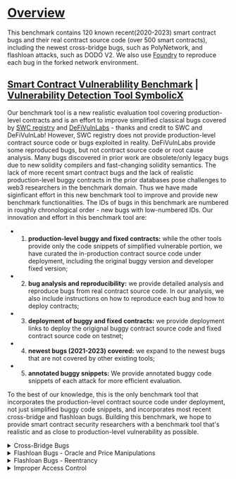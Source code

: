 # [Overview](https://github.com/sallywang147/attackDB/edit/webpage)

This benchmark contains 120 known recent(2020-2023) smart contract bugs and their real contract source code (over 500 smart contracts), including the newest cross-bridge bugs, such as PolyNetwork, and flashloan attacks, such as DODO V2. We also use [Foundry](https://github.com/foundry-rs/foundry) to reproduce each bug in the forked network environment. 

## [Smart Contract Vulnerablility Benchmark](https://github.com/sallywang147/attackDB) | [Vulnerability Detection Tool SymbolicX](https://github.com/sallywang147/symbolicX)

Our benchmark tool is a new realistic evaluation tool covering production-level contracts and is an effort to improve simplified classical bugs covered by [SWC registry](https://github.com/SmartContractSecurity/SWC-registry) and [DeFiVulnLabs](https://github.com/SunWeb3Sec/DeFiVulnLabs) - thanks and credit to SWC and DeFiVulnLab! However, SWC registry does not provide production-level contract source code or bugs exploited in reality. DeFiVulnLabs provide some reproduced bugs, but not contract source code or root cause analysis. Many bugs discovered in prior work are obsolete/only legacy bugs due to new solidity compilers and fast-changing solidity semantics. The lack of more recent smart contract bugs and the lack of realistic production-level buggy contracts in the prior databases pose challenges to web3 researchers in the benchmark domain. Thus we have made siginficant effort in this new benchmark tool to improve and provide new benchmark functionalities.  The IDs of bugs in this benchmark are numbered in roughly chronological order - new bugs with low-numbered IDs. Our innovation and effort in this benchmark tool are:
- 1) **production-level buggy and fixed contracts:** while the other tools provide only the code snippets of simplified vulnerable portion, we have curated the in-production contract source code under deployment, including the original buggy version and developer fixed version; 
- 2) **bug analysis and reproducibility:** we provide detailed analysis and reproduce bugs from real contract source code. In our analysis, we also include instructions on how to reproduce each bug and how to deploy contracts; 
- 3) **deployment of buggy and fixed contracts:** we provide deployment links to deploy the origignal buggy contract source code and fixed contract source code on testnet; 
- 4) **newest bugs (2021-2023) covered:** we expand to the newest bugs that are not covered by other existing tools;
- 5) **annotated buggy snippets:** We provide annotated buggy code snippets of each attack for more efficient evaluation.

To the best of our knowledge, this is the only benchmark tool that incorporates the production-level contract source code under deployment, not just simplified buggy code snippets, and incorporates most recent cross-bridge and flashloan bugs. Building this benchmark, we hope to provide smart contract security researchers with a benchmark tool that's realistic and as close to production-level vulnerability as possible. 

<details><summary> Cross-Bridge Bugs </summary>
<p>

Cross-Bridge Bugs

|ID  | Attacks       |loss($m)|buggy contracts | developer fixed contracts |annotated bug snippets  |reproduced bugs |  analysis|
|--- | ------------- |------- | ---------------- |-------------------|-------------------------| ---|---|
|001 | PolyNetwork   |   610  | [buggy source](https://github.com/polynetwork/eth-contracts/tree/c9212e4199432b0ea6e0defff390e804afe07a32)  | [developer fix](https://github.com/polynetwork/eth-contracts/tree/d491578ef9e49468e7e8d6011014040857ee5d77)     | [contrivedbug1.sol](https://github.com/sallywang147/attackDB/blob/main/polyattack/contrived.sol)                     |[bug vector1](https://github.com/sallywang147/attackDB/blob/main/polyattack/attack_vector.sol)|[Polynetwork Attack](https://github.com/sallywang147/attackDB/tree/main/polyattack)|
|002 | Qubit bridge  |   80   | [buggy source](https://github.com/ChainSafe/chainbridge-solidity/tree/cbfaf9c5d74486447e80a587acc2cd4457002ab3)               | [developer fix](https://github.com/ChainSafe/chainbridge-solidity/tree/2f29dd714a09f075bf6454518a1e57a6e5d55018)               | [contrivedbug2.sol](https://github.com/sallywang147/attackDB/blob/main/qbridgeattack/contrived.sol)                     | [bug vector2](https://github.com/sallywang147/attackDB/blob/main/qbridgeattack/attack_vector.sol) |[Qbridge Attack](https://github.com/sallywang147/attackDB/tree/main/qbridgeattack) |
|003 | Nomad Bridge  |   190  | [buggy source](https://github.com/nomad-xyz/monorepo/tree/6c6e965bec0ef1c1f4197d0510ecdc7e7a552386)               | [developer fix](  https://github.com/nomad-xyz/monorepo/tree/9876327bdf3b938fe9f331bf3ed4179790bf265c)             | [contrivedbug3.sol](https://github.com/sallywang147/attackDB/blob/main/nomadattack/contrived_bug.sol)                     | [bug vector3](https://github.com/sallywang147/attackDB/blob/main/nomadattack/attack_vector.sol) |[Nomad Bridge Attack](https://github.com/sallywang147/attackDB/tree/main/nomadattack) |
|004 | Meter.io      |   4.4  | [buggy source](https://github.com/Uniswap/v2-periphery/tree/0335e8f7e1bd1e8d8329fd300aea2ef2f36dd19f)               | [developer fix](https://github.com/Uniswap/v3-periphery/tree/6cce88e63e176af1ddb6cc56e029110289622317)               | [contrivedbug4.sol](https://github.com/sallywang147/attackDB/tree/main/meterattack)                     | [bug vector4](https://github.com/sallywang147/attackDB/blob/main/meterattack/attack_vector.sol) |[Meter Attack](https://github.com/sallywang147/attackDB/tree/main/meterattack) |
|005 | LIFI          |   600  |[buggy source](https://github.com/lifinance/contracts/tree/36f87e3999fdc0602ee5e959850553db4938fc08)               | [developer fix](https://github.com/lifinance/contracts/tree/aaf7af5f02bad2cc1f307b04444ef1e8d69621e6)               | [contrivedbug5.sol](https://github.com/sallywang147/attackDB/blob/main/lifiattack/contrived.sol)                     | [bug vector5](https://github.com/sallywang147/attackDB/blob/main/lifiattack/attack_vector.sol) |[LIFI Attack](https://github.com/sallywang147/attackDB/tree/main/lifiattack) |
|006 | ChainSwap 1   |   0.5  |[buggy source](https://github.com/sallywang147/attackDB/blob/main/chainswapAttack/bug.sol)              | [developer fix](https://github.com/makevoid/chainswap-contracts/tree/8678d78199b944a97ac5501fb95ba6f34a1cfcee)                | [contrivedbug6.sol](https://github.com/sallywang147/attackDB/blob/main/chainswapAttack/bug.sol)                    | [bug vector6](https://github.com/sallywang147/attackDB/blob/main/chainswapAttack/attack_vector.sol) |[ChainSwap Attack 1](https://github.com/sallywang147/attackDB/tree/main/chainswapAttack) |
|007 | ChainSwap 2   |   8    | see above              |  see above               |  see above      | [bug vector7](https://github.com/sallywang147/attackDB/blob/main/chainswapAttack2/swap-attack.sol) |[ChainSwap Attack 2](https://github.com/sallywang147/attackDB/tree/main/chainswapAttack2) |
|008 | AnySwap  |   1.4   | [buggy source](https://github.com/sallywang147/attackDB/blob/main/anyswapattack/buggy-contracts/anyswapv4.sol)               | [developer fix](https://github.com/sallywang147/attackDB/tree/main/anyswapattack/healthy-contracts)               | [contrivedbug8.sol](https://github.com/sallywang147/attackDB/blob/main/anyswapattack/contrivedbug.sol)                     | [bug vector8](https://github.com/sallywang147/attackDB/blob/main/anyswapattack/attack_vector.sol) |[AnySwap Attack](https://github.com/sallywang147/attackDB/tree/main/anyswapattack)|
</p>
</details>

<details><summary> Flashloan Bugs - Oracle and Price Manipulations </summary>
<p>

Flashloan Bugs - Oracle and Price Manipulations

|ID  | Attacks       |loss($m)|buggy contracts | developer fixed contracts |annotated bug snippets  |reproduced bugs |  analysis|
|--- | ------------- |------- | ---------------- |-------------------|-------------------------| ---|---|
|009 | MonoX  |   30   | [buggy source](https://github.com/sallywang147/attackDB/tree/main/monoswapattack/buggy-contracts)               | [developer fix](https://github.com/sallywang147/attackDB/tree/main/monoswapattack/healthy-contracts)               | [contrivedbug09.sol](https://github.com/sallywang147/attackDB/blob/main/monoswapattack/contrivedbug.sol)                     | [bug vector09](https://github.com/sallywang147/attackDB/blob/main/monoswapattack/attack_vector.sol) |[MonoX Finance Attack](https://github.com/sallywang147/attackDB/tree/main/monoswapattack) |
|010 | Cream Finance  |   130   | [buggy source](https://github.com/CreamFi/compound-protocol/tree/73939e7b6bf3a36fb9b39d41e259a97dc416e2a4)              | [developer fix](https://github.com/CreamFi/compound-protocol)               | [contrivedbug10.sol](https://github.com/sallywang147/attackDB/tree/main/creamfiattack/contrivedbug)                     | [bug vector10](https://github.com/sallywang147/attackDB/blob/main/creamfiattack/attack_vector.sol) |[Cream Finance Attack](https://github.com/sallywang147/attackDB/tree/main/creamfiattack) |
|011 | ElasticSwap  |   0.85   | [buggy source](https://github.com/ElasticSwap/elasticswap/tree/b9bf4b926d5b588e3347c38718b0780e88a57f47)               | [developer fix](https://github.com/sallywang147/attackDB/tree/main/elasticswsapattack/healthy-contracts)               | [contrivedbug11.sol](https://github.com/sallywang147/attackDB/blob/main/elasticswsapattack/contrivedbug.sol)                     | [bug vector11](https://github.com/sallywang147/attackDB/blob/main/elasticswsapattack/attack_vector.sol) |[ElasticSwap Attack](https://github.com/sallywang147/attackDB/new/main/elasticswsapattack) |
|012 | BGLD  |   0.18   | [buggy source](https://github.com/sallywang147/attackDB/tree/main/bgldattack/buggy-contracts)               | [developer fix](https://github.com/sallywang147/attackDB/tree/main/bgldattack/healthy-contracts)               | NA                     | [bug vector12](https://github.com/sallywang147/attackDB/blob/main/bgldattack/attack_vector.sol) |[BGLD Attack](https://github.com/sallywang147/attackDB/tree/main/bgldattack) |
|013 | UEarnPool  |  0.24  | [buggy source](https://github.com/sallywang147/attackDB/tree/main/uearnpoolattack/buggy-contracts)               | NA             | [contrivedbug13.sol](https://github.com/sallywang147/attackDB/blob/main/uearnpoolattack/contrived.sol)                     | [bug vector13](https://github.com/sallywang147/attackDB/blob/main/uearnpoolattack/attack_vector.sol) |[UEarnPool Attack](https://github.com/sallywang147/attackDB/new/main/uearnpoolattack) |
|014 | NXUSD  |   0.5   | [buggy source](https://github.com/sallywang147/attackDB/tree/main/nxattack/buggy-contracts)               | [developer fix](https://github.com/orbs-network/twap/tree/de53971be7fcac03d28440ac24dd4d486754e11c)               | [contrivedbug14.sol](https://github.com/sallywang147/attackDB/blob/main/nxattack/contrived.sol)    | [bug vector14](https://github.com/sallywang147/attackDB/blob/main/nxattack/attack_vector.sol) |[NXUSD Attack](https://github.com/sallywang147/attackDB/new/main/nxattack) |
|015 | ZoomPro Finance(similar to bug16: New Free Dao)  |   0.65   | [buggy source](https://github.com/sallywang147/attackDB/tree/main/zoomfiattack/buggy-contracts)               | [developer fix](https://github.com/sallywang147/attackDB/tree/main/zoomfiattack/healthy-contracts)               | [contrivedbug15.sol](https://github.com/sallywang147/attackDB/blob/main/zoomfiattack/contrived.sol)                     | [bug vector15](https://github.com/sallywang147/attackDB/blob/main/zoomfiattack/attack_vector.sol) |[ZoomPro Finance Attack](https://github.com/sallywang147/attackDB/tree/main/zoomfiattack) |
|016 | New Free Dao(similar to bug15)  |   150   | NA           | NA             | [contrivedbug16.sol](https://github.com/sallywang147/attackDB/blob/main/freedaoattack/contrived.sol)  | [bug vector16](https://github.com/sallywang147/attackDB/blob/main/freedaoattack/attack_vector.sol) |[New Free Dao Attack](https://github.com/sallywang147/attackDB/tree/main/freedaoattack) |
|017 |  Inverse Finance  |  7   | [buggy source](https://github.com/sallywang147/attackDB/tree/main/inversefiattack/buggy-contracts)               | NA               | [contrivedbug17.sol](https://github.com/sallywang147/attackDB/blob/main/inversefiattack/contrived.vy)    | [bug vector17](https://github.com/sallywang147/attackDB/blob/main/inversefiattack/attack_vector.sol) |[Inverse Finance Attack](https://github.com/sallywang147/attackDB/tree/main/inversefiattack) |
|018 | Fortress Loan |   3  | [buggy source](https://github.com/sallywang147/attackDB/tree/main/fortressattack/buggy-contracts)               | [developer fix](https://github.com/sallywang147/attackDB/tree/main/fortressattack/healthy-contracts)               | [contrivedbug18.sol](https://github.com/sallywang147/attackDB/blob/main/fortressattack/contrived.sol)                     | [bug vector18](https://github.com/sallywang147/attackDB/blob/main/fortressattack/attack_vector.sol) |[Fortress Loan Attack](https://github.com/sallywang147/attackDB/new/main/fortressattack) |
|019 | Saddle Finance  |   10   | [buggy source](https://github.com/saddle-finance/saddle-contract/tree/141a00e7ba0c5e8d51d8018d3c4a170e63c6c7c4)               | [developer fix](https://github.com/saddle-finance/saddle-contract/tree/8d33811817fdfb7a85da79e811fd811a536d36a7)               | [contrivedbug19.sol](https://github.com/sallywang147/attackDB/blob/main/saddleattack/contrived.sol)   | [bug vector19.0](https://github.com/sallywang147/attackDB/blob/main/saddleattack/attackvectors/attack_vector.sol) [bug vector19.1](https://github.com/Hephyrius/Immuni-Saddle-POC/tree/65537104393499b42c190f241e384ec7295168cd) |[Saddle Finance Attack](https://github.com/sallywang147/attackDB/tree/main/saddleattack) |
|020 | PancakeBunny   |   200   | [buggy source](https://github.com/PancakeBunny-finance/Bunny/tree/5951575e0d74afc335259965a2727ff284a3f293)  | [developer fix](https://github.com/PancakeBunny-finance/Bunny/tree/0e3aeaecbc8493668abb4801af0f3c3ad3b9a829)               | [contrivedbug17.sol](https://github.com/sallywang147/attackDB/blob/main/pbattack/contrived.sol)    | [bug vector16](https://github.com/sallywang147/attackDB/blob/main/pbattack/attack_vector.sol) |[PancakeBunny  Attack](https://github.com/sallywang147/attackDB/new/main/pbattack) |
|021 | WaultFinance |   0.5   | [buggy source](https://github.com/sallywang147/attackDB/tree/main/waultattack/buggy-contracts)               | [developer fix](https://github.com/WaultFinance/WAULT)               | [contrivedbug21.sol](https://github.com/sallywang147/attackDB/blob/main/waultattack/contrived.sol)                    | [bug vector21](https://github.com/sallywang147/attackDB/blob/main/waultattack/attack_vector.sol)|[WaultFinance Attack](https://github.com/sallywang147/attackDB/new/main/waultattack) |
|022 | Nimbus Liquidity(similar attacks: INUKO, BXH)   |  0.76 | [buggy source](https://github.com/sallywang147/attackDB/tree/main/nimbusattack)               | NA              | NA                  | [bug vector22](https://github.com/sallywang147/attackDB/blob/main/nimbusattack/attack_vector.sol) |[Nimbus Attack](https://github.com/sallywang147/attackDB/tree/main/nimbusattack) |
|023 | oneRing Finance  |   2   | not public            | NA              | NA                     | [bug vector23](https://github.com/sallywang147/attackDB/blob/main/oneringattack/attack_vector.sol) |[oneRing Finance Attack](https://github.com/sallywang147/attackDB/tree/main/oneringattack) |
|024 | MUBank(similar attacks: AES, BBOX)  |   0.5   | NA               | NA              | NA                    | [bug vector24](https://github.com/sallywang147/attackDB/blob/main/mubankattack/attack_vector.sol) |[MuBank Attack](https://github.com/sallywang147/attackDB/tree/main/mubankattack) |

</p>
</details>

<details><summary> Flashloan Bugs - Reentrancy  </summary>
<p>

Flashloan Bugs - Reentrancy 

|ID  | Attacks       |loss($m)|buggy contracts | developer fixed contracts |annotated bug snippets  |reproduced bugs |  analysis|
|--- | ------------- |------- | ---------------- |-------------------|-------------------------| ---|---|
|025 | Jay  |   0.18   | [buggy source](https://github.com/sallywang147/attackDB/tree/main/jayattack/buggy-contracts)               | [developer fix](https://github.com/sallywang147/attackDB/tree/main/jayattack/healthy-contracts)               | [contrivedbug25.sol](https://github.com/sallywang147/attackDB/blob/main/jayattack/contrived.sol) | [bug vector25](https://github.com/sallywang147/attackDB/blob/main/jayattack/attack_vector.sol) |[Jay Attack](https://github.com/sallywang147/attackDB/tree/main/jayattack) |
|026 | DFX  |   5   | [buggy source](https://github.com/dfx-finance/protocol-v1-deprecated/tree/5fbeac837e57ded52e25572390a90c189ef363b1)               | [developer fix](https://github.com/sallywang147/attackDB/tree/main/dfxattack/healthy-contracts)               | [contrivedbug26.sol](https://github.com/sallywang147/attackDB/blob/main/dfxattack/contrived.sol)   | [bug vector26](https://github.com/sallywang147/attackDB/blob/main/dfxattack/attack_vector.sol) |[DFX Attack](https://github.com/sallywang147/attackDB/new/main/dfxattack) |
|027 | Market  |   0.18   | [buggy source](https://github.com/curvefi/curve-contract/tree/b0bbf77f8f93c9c5f4e415bce9cd71f0cdee960e)               | [developer fix](https://github.com/sallywang147/attackDB/tree/main/marketattack/healthy-contracts)               | NA                  | [bug vector27](https://github.com/sallywang147/attackDB/blob/main/marketattack/attack_vector.sol) |[Market Attack](https://github.com/sallywang147/attackDB/new/main/marketattack) |
|028 | Omni  |   1.5   | [buggy source](https://github.com/sallywang147/attackDB/tree/main/omniattack/buggy-contracts)              | [developer fix](https://github.com/aave/aave-v3-core/tree/ecf60cf42b381b6e2332b91e906d262a071ea144)               | [contrivedbug28.sol](https://github.com/sallywang147/attackDB/blob/main/omniattack/contrived.sol)                     | [bug vector28](https://github.com/sallywang147/attackDB/blob/main/omniattack/attack_vector.sol) |[Omni Attack](https://github.com/sallywang147/attackDB/tree/main/omniattack) |
|029 | Fei Protocol  |   80   | [buggy source](https://github.com/fei-protocol/fei-protocol-core/tree/3b4095a69ca8687f46640f8a40df75e0711f2117)               | [developer fix](https://github.com/fei-protocol/fei-protocol-core/tree/be704ad65a84edfafcc09e3e5fa78865f6a1de18)            | [contrivedbug29.sol](https://github.com/sallywang147/attackDB/blob/main/feiattack/contrived.sol)                     | [bug vector29](https://github.com/sallywang147/attackDB/blob/main/feiattack/attack_vector.sol) |[Fei Protocol Attack](https://github.com/sallywang147/attackDB/tree/main/feiattack) |
|030 | Beanstalk  |   182   | [buggy source](https://github.com/BeanstalkFarms/Beanstalk/tree/7dd0f77e44fe157f294e363bc4b69d8cb1c9f6bb)               | [developer fix](https://github.com/sallywang147/attackDB/tree/main/beanstalkattack/healthy-contracts)              | [contrivedbug30.sol](https://github.com/sallywang147/attackDB/blob/main/beanstalkattack/contrived.sol)                    | [bug vector30](https://github.com/sallywang147/attackDB/blob/main/beanstalkattack/attack_vector.sol) |[Beanstalk Attack](https://github.com/sallywang147/attackDB/blob/main/beanstalkattack/attack_vector.sol) |
|031 | n00dleSwap  |   0.29   | [buggy source](https://github.com/sallywang147/attackDB/tree/main/noodleattack/buggy-contracts)               | [developer fix](https://github.com/sallywang147/attackDB/tree/main/noodleattack/healthy-contracts)               | [contrivedbug31.sol](https://github.com/sallywang147/attackDB/blob/main/noodleattack/contrived.sol)                     | [bug vector31](https://github.com/sallywang147/attackDB/blob/main/noodleattack/attack_vector.sol) |[n00dleSwap Attack](https://github.com/sallywang147/attackDB/tree/main/noodleattack) |
|032 | Revest Finance  |   11.2   | [buggy source](https://github.com/Revest-Finance/RevestContracts/tree/2cab8107b9f570bcfae93df3b928bb5fef3797ef)               | [developer fix](https://github.com/Revest-Finance/RevestContracts/tree/59b533221f62a9a422a2443f2c34060b4c3fd3d1)               | [contrivedbug32.sol](https://github.com/sallywang147/attackDB/blob/main/revestattack/contrived.sol)   | [bug vector32](https://github.com/sallywang147/attackDB/blob/main/revestattack/attack_vector.sol) |[Revest Finance Attack](https://github.com/sallywang147/attackDB/tree/main/revestattack) |
|033 | Hundred Finance  |   11   | [buggy source1-ERC677](https://github.com/smartcontractkit/LinkToken/tree/8fd6d624d981e39e6e3f55a72732deb9f2f832d9) [buggy source2-Ctoken](https://github.com/compound-finance/compound-protocol/blob/compound/2.31-rc0/contracts/CToken.sol)  | [developer fix](https://github.com/sallywang147/attackDB/tree/main/hundredattack/healthy-contracts)              | [contrivedbug33.sol](https://github.com/sallywang147/attackDB/blob/main/hundredattack/contrived.sol)  | [bug vector33](https://github.com/sallywang147/attackDB/blob/main/hundredattack/attack_vector.sol) |[Hundred Finance Attack](https://github.com/sallywang147/attackDB/blob/main/hundredattack/README.md) |
|034 | Paraluni  |   1.7   | [buggy source](https://github.com/paraluni/para-contract/tree/1c2737558198e55662b98340a437608f4f0c8ac6)      | TBA      | [contrivedbug34.sol](https://github.com/sallywang147/attackDB/blob/main/paraluniattack/contrived.sol)                     | [bug vector34](https://github.com/sallywang147/attackDB/blob/main/paraluniattack/attack_vector.sol) |[Paraluni Attack](https://github.com/sallywang147/attackDB/blob/main/paraluniattack/README.md) |
|035 | Bacon Protocol  |   1   | [buggy source]               | [developer fix]               | [contrivedbug3x.sol]                     | [bug vector3x] |Baon Attack] |
|03x | XXX  |   XX   | [buggy source]               | [developer fix]               | [contrivedbug3x.sol]                     | [bug vector3x] |[XX Attack] |
|03x | XXX  |   XX   | [buggy source]               | [developer fix]               | [contrivedbug3x.sol]                     | [bug vector3x] |[XX Attack] |
|03x | XXX  |   XX   | [buggy source]               | [developer fix]               | [contrivedbug3x.sol]                     | [bug vector3x] |[XX Attack] |
|03x | XXX  |   XX   | [buggy source]               | [developer fix]               | [contrivedbug3x.sol]                     | [bug vector3x] |[XX Attack] |
|04x | XXX  |   XX   | [buggy source]               | [developer fix]               | [contrivedbug4x.sol]                     | [bug vector4x] |[XX Attack] |

</p>
</details>

<details><summary> Improper Access Control </summary>
<p>

Improper Access Control 

|ID  | Attacks       |loss($m)|buggy contracts | developer fixed contracts |annotated bug snippets  |reproduced bugs |  analysis|
|--- | ------------- |------- | ---------------- |-------------------|-------------------------| ---|---|
|03x | SushiSwap Miso  |   3   | [buggy source]               | [developer fix]               | [contrivedbug9.0.sol][contrivedbug9.1.sol] [contrivedbug9.2.sol] [contrivedbug9.3.sol]                      | [bug vector9] |[xxx Attack] |
|03x | XXX  |   XX   | [buggy source]               | [developer fix]               | [contrivedbug3x.sol]                     | [bug vector3x] |[xxx Attack] |

</p>
</details>
